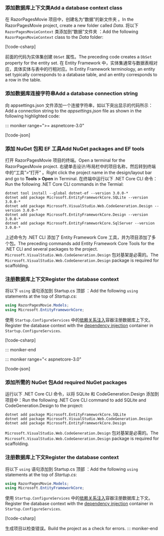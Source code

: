 <a name="dc"></a>

### <a name="add-a-database-context-class"></a><span data-ttu-id="ca75f-101">添加数据库上下文类</span><span class="sxs-lookup"><span data-stu-id="ca75f-101">Add a database context class</span></span>

<span data-ttu-id="ca75f-102">在 RazorPagesMovie 项目中，创建名为“数据”的新文件夹  。</span><span class="sxs-lookup"><span data-stu-id="ca75f-102">In the RazorPagesMovie project, create a new folder called *Data*.</span></span> <span data-ttu-id="ca75f-103">将以下 `RazorPagesMovieContext` 类添加到“数据”文件夹  ：</span><span class="sxs-lookup"><span data-stu-id="ca75f-103">Add the following `RazorPagesMovieContext` class to the *Data* folder:</span></span>

[!code-csharp[](~/tutorials/razor-pages/razor-pages-start/sample/RazorPagesMovie22/Data/RazorPagesMovieContext.cs)]

<span data-ttu-id="ca75f-104">前面的代码为实体集创建 `DbSet` 属性。</span><span class="sxs-lookup"><span data-stu-id="ca75f-104">The preceding code creates a `DbSet` property for the entity set.</span></span> <span data-ttu-id="ca75f-105">在 Entity Framework 中，实体集通常与数据表相对应，具体实体与表中的行相对应。</span><span class="sxs-lookup"><span data-stu-id="ca75f-105">In Entity Framework terminology, an entity set typically corresponds to a database table, and an entity corresponds to a row in the table.</span></span>

<a name="cs"></a>

### <a name="add-a-database-connection-string"></a><span data-ttu-id="ca75f-106">添加数据库连接字符串</span><span class="sxs-lookup"><span data-stu-id="ca75f-106">Add a database connection string</span></span>

<span data-ttu-id="ca75f-107">向 appsettings.json 文件添加一个连接字符串，如以下突出显示的代码所示： </span><span class="sxs-lookup"><span data-stu-id="ca75f-107">Add a connection string to the *appsettings.json* file as shown in the following highlighted code:</span></span>

::: moniker range=">= aspnetcore-3.0"

[!code-json[](~/tutorials/razor-pages/razor-pages-start/sample/RazorPagesMovie30/appsettings_SQLite.json?highlight=10-12)]

### <a name="add-nuget-packages-and-ef-tools"></a><span data-ttu-id="ca75f-108">添加 NuGet 包和 EF 工具</span><span class="sxs-lookup"><span data-stu-id="ca75f-108">Add NuGet packages and EF tools</span></span>

<span data-ttu-id="ca75f-109">打开 RazorPagesMovie 项目的终端。</span><span class="sxs-lookup"><span data-stu-id="ca75f-109">Open a terminal for the RazorPagesMovie project.</span></span>  <span data-ttu-id="ca75f-110">右键单击设计/布局栏中的项目名称，然后转到终端中的“工具”>“打开”  。</span><span class="sxs-lookup"><span data-stu-id="ca75f-110">Right click the project name in the design/layout bar and go to **Tools > Open** in Terminal.</span></span> <span data-ttu-id="ca75f-111">在终端中运行以下 .NET Core CLI 命令：</span><span class="sxs-lookup"><span data-stu-id="ca75f-111">Run the following .NET Core CLI commands in the Termial:</span></span>

```dotnetcli
dotnet tool install --global dotnet-ef --version 3.0.0-*
dotnet add package Microsoft.EntityFrameworkCore.SQLite --version 3.0.0-*
dotnet add package Microsoft.VisualStudio.Web.CodeGeneration.Design --version 3.0.0-*
dotnet add package Microsoft.EntityFrameworkCore.Design --version 3.0.0-*
dotnet add package Microsoft.EntityFrameworkCore.SqlServer --version 3.0.0-*
```

<span data-ttu-id="ca75f-112">上述命令为 .NET CLI 添加了 Entity Framework Core 工具，并为项目添加了多个包。</span><span class="sxs-lookup"><span data-stu-id="ca75f-112">The preceding commands add Entity Framework Core Tools for the .NET CLI and several packages to the project.</span></span> <span data-ttu-id="ca75f-113">`Microsoft.VisualStudio.Web.CodeGeneration.Design` 包对基架是必需的。</span><span class="sxs-lookup"><span data-stu-id="ca75f-113">The `Microsoft.VisualStudio.Web.CodeGeneration.Design` package is required for scaffolding.</span></span>

<a name="reg"></a>

### <a name="register-the-database-context"></a><span data-ttu-id="ca75f-114">注册数据库上下文</span><span class="sxs-lookup"><span data-stu-id="ca75f-114">Register the database context</span></span>

<span data-ttu-id="ca75f-115">将以下 `using` 语句添加到 Startup.cs 顶部  ：</span><span class="sxs-lookup"><span data-stu-id="ca75f-115">Add the following `using` statements at the top of *Startup.cs*:</span></span>

```csharp
using RazorPagesMovie.Models;
using Microsoft.EntityFrameworkCore;
```

<span data-ttu-id="ca75f-116">使用 `Startup.ConfigureServices` 中的[依赖关系注入](xref:fundamentals/dependency-injection)容器注册数据库上下文。</span><span class="sxs-lookup"><span data-stu-id="ca75f-116">Register the database context with the [dependency injection](xref:fundamentals/dependency-injection) container in `Startup.ConfigureServices`.</span></span>

[!code-csharp[](~/tutorials/razor-pages/razor-pages-start/sample/RazorPagesMovie30/Startup.cs?name=snippet_UseSqlite&highlight=11-12)]

::: moniker-end

::: moniker range="< aspnetcore-3.0"

[!code-json[](~/tutorials/razor-pages/razor-pages-start/sample/RazorPagesMovie/appsettings_SQLite.json?highlight=8-9)]

### <a name="add-required-nuget-packages"></a><span data-ttu-id="ca75f-117">添加所需的 NuGet 包</span><span class="sxs-lookup"><span data-stu-id="ca75f-117">Add required NuGet packages</span></span>

<span data-ttu-id="ca75f-118">运行以下 .NET Core CLI 命令，以将 SQLite 和 CodeGeneration.Design 添加到项目中：</span><span class="sxs-lookup"><span data-stu-id="ca75f-118">Run the following .NET Core CLI command to add SQLite and CodeGeneration.Design  to the project:</span></span>

```dotnetcli
dotnet add package Microsoft.EntityFrameworkCore.SQLite
dotnet add package Microsoft.VisualStudio.Web.CodeGeneration.Design
dotnet add package Microsoft.EntityFrameworkCore.Design
```

<span data-ttu-id="ca75f-119">`Microsoft.VisualStudio.Web.CodeGeneration.Design` 包对基架是必需的。</span><span class="sxs-lookup"><span data-stu-id="ca75f-119">The `Microsoft.VisualStudio.Web.CodeGeneration.Design` package is required for scaffolding.</span></span>

<a name="reg"></a>

### <a name="register-the-database-context"></a><span data-ttu-id="ca75f-120">注册数据库上下文</span><span class="sxs-lookup"><span data-stu-id="ca75f-120">Register the database context</span></span>

<span data-ttu-id="ca75f-121">将以下 `using` 语句添加到 Startup.cs 顶部  ：</span><span class="sxs-lookup"><span data-stu-id="ca75f-121">Add the following `using` statements at the top of *Startup.cs*:</span></span>

```csharp
using RazorPagesMovie.Models;
using Microsoft.EntityFrameworkCore;
```

<span data-ttu-id="ca75f-122">使用 `Startup.ConfigureServices` 中的[依赖关系注入](xref:fundamentals/dependency-injection)容器注册数据库上下文。</span><span class="sxs-lookup"><span data-stu-id="ca75f-122">Register the database context with the [dependency injection](xref:fundamentals/dependency-injection) container in `Startup.ConfigureServices`.</span></span>

[!code-csharp[](~/tutorials/razor-pages/razor-pages-start/sample/RazorPagesMovie22/Startup.cs?name=snippet_UseSqlite&highlight=11-12)]

<span data-ttu-id="ca75f-123">生成项目以检查错误。</span><span class="sxs-lookup"><span data-stu-id="ca75f-123">Build the project as a check for errors.</span></span>
::: moniker-end
